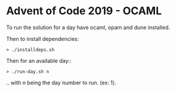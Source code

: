 # Advent of Code 2019 - OCAML
To run the solution for a day have ocaml, opam and dune installed.

Then to install dependencies:

`> ./installdeps.sh`

Then for an available day::

`> ./run-day.sh n`

.. with n being the day number to run. (ex: 1).